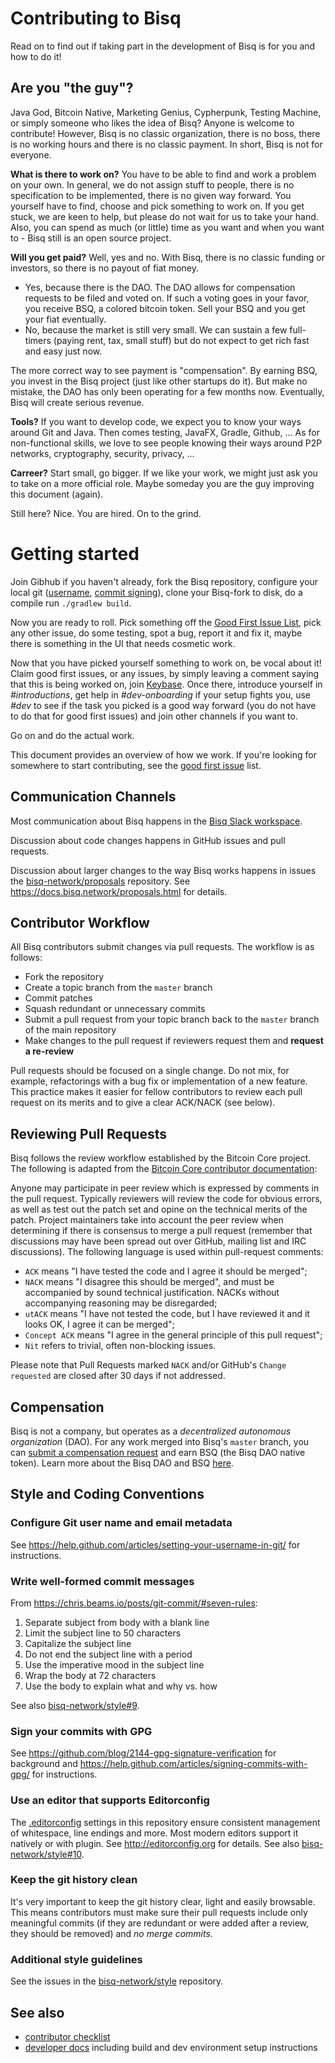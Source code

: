 # Contributing to Bisq

Read on to find out if taking part in the development of Bisq is for you and how to do it!

## Are you "the guy"?

Java God, Bitcoin Native, Marketing Genius, Cypherpunk, Testing Machine, or simply someone who likes the idea of Bisq? Anyone is welcome to contribute! However, Bisq is no classic organization, there is no boss, there is no working hours and there is no classic payment. In short, Bisq is not for everyone.

**What is there to work on?** You have to be able to find and work a problem on your own. In general, we do not assign stuff to people, there is no specification to be implemented, there is no given way forward. You yourself have to find, choose and pick something to work on. If you get stuck, we are keen to help, but please do not wait for us to take your hand. Also, you can spend as much (or little) time as you want and when you want to - Bisq still is an open source project.

**Will you get paid?** Well, yes and no. With Bisq, there is no classic funding or investors, so there is no payout of fiat money.
- Yes, because there is the DAO. The DAO allows for compensation requests to be filed and voted on. If such a voting goes in your favor, you receive BSQ, a colored bitcoin token. Sell your BSQ and you get your fiat eventually.
- No, because the market is still very small. We can sustain a few full-timers (paying rent, tax, small stuff) but do not expect to get rich fast and easy just now.

The more correct way to see payment is "compensation". By earning BSQ, you invest in the Bisq project (just like other startups do it). But make no mistake, the DAO has only been operating for a few months now. Eventually, Bisq will create serious revenue.

**Tools?** If you want to develop code, we expect you to know your ways around Git and Java. Then comes testing, JavaFX, Gradle, Github, ... As for non-functional skills, we love to see people knowing their ways around P2P networks, cryptography, security, privacy, ...

**Carreer?** Start small, go bigger. If we like your work, we might just ask you to take on a more official role. Maybe someday you are the guy improving this document (again).




Still here? Nice. You are hired. On to the grind.

# Getting started

Join Gibhub if you haven't already, fork the Bisq repository, configure your local git ([username](https://help.github.com/articles/setting-your-username-in-git/), [commit signing](https://help.github.com/articles/signing-commits-with-gpg/)), clone your Bisq-fork to disk, do a compile run `./gradlew build`.

Now you are ready to roll. Pick something off the [Good First Issue List](https://github.com/bisq-network/bisq/issues?q=is%3Aopen+is%3Aissue+label%3A%22good+first+issue%22), pick any other issue, do some testing, spot a bug, report it and fix it, maybe there is something in the UI that needs cosmetic work.

Now that you have picked yourself something to work on, be vocal about it! Claim good first issues, or any issues, by simply leaving a comment saying that this is being worked on, join [Keybase](https://keybase.io/team/bisq). Once there, introduce yourself in *#introductions*, get help in *#dev-onboarding* if your setup fights you, use *#dev* to see if the task you picked is a good way forward (you do not have to do that for good first issues) and join other channels if you want to.

Go on and do the actual work.




This document provides an overview of how we work. If you're looking for somewhere to start contributing, see the [good first issue](https://github.com/bisq-network/bisq/issues?q=is%3Aopen+is%3Aissue+label%3A"good+first+issue") list.


## Communication Channels

Most communication about Bisq happens in the [Bisq Slack workspace](https://bisq.network/slack-invite).

Discussion about code changes happens in GitHub issues and pull requests.

Discussion about larger changes to the way Bisq works happens in issues the [bisq-network/proposals](https://github.com/bisq-network/proposals/issues) repository. See https://docs.bisq.network/proposals.html for details.


## Contributor Workflow

All Bisq contributors submit changes via pull requests. The workflow is as follows:

 - Fork the repository
 - Create a topic branch from the `master` branch
 - Commit patches
 - Squash redundant or unnecessary commits
 - Submit a pull request from your topic branch back to the `master` branch of the main repository
 - Make changes to the pull request if reviewers request them and __**request a re-review**__

Pull requests should be focused on a single change. Do not mix, for example, refactorings with a bug fix or implementation of a new feature. This practice makes it easier for fellow contributors to review each pull request on its merits and to give a clear ACK/NACK (see below).


## Reviewing Pull Requests

Bisq follows the review workflow established by the Bitcoin Core project. The following is adapted from the [Bitcoin Core contributor documentation](https://github.com/bitcoin/bitcoin/blob/master/CONTRIBUTING.md#peer-review):

Anyone may participate in peer review which is expressed by comments in the pull request. Typically reviewers will review the code for obvious errors, as well as test out the patch set and opine on the technical merits of the patch. Project maintainers take into account the peer review when determining if there is consensus to merge a pull request (remember that discussions may have been spread out over GitHub, mailing list and IRC discussions). The following language is used within pull-request comments:

 - `ACK` means "I have tested the code and I agree it should be merged";
 - `NACK` means "I disagree this should be merged", and must be accompanied by sound technical justification. NACKs without accompanying reasoning may be disregarded;
 - `utACK` means "I have not tested the code, but I have reviewed it and it looks OK, I agree it can be merged";
 - `Concept ACK` means "I agree in the general principle of this pull request";
 - `Nit` refers to trivial, often non-blocking issues.

Please note that Pull Requests marked `NACK` and/or GitHub's `Change requested` are closed after 30 days if not addressed.


## Compensation

Bisq is not a company, but operates as a _decentralized autonomous organization_ (DAO). For any work merged into Bisq's `master` branch, you can [submit a compensation request](https://docs.bisq.network/dao/phase-zero.html#how-to-request-compensation) and earn BSQ (the Bisq DAO native token). Learn more about the Bisq DAO and BSQ [here](https://docs.bisq.network/dao/phase-zero.html).


## Style and Coding Conventions

### Configure Git user name and email metadata

See https://help.github.com/articles/setting-your-username-in-git/ for instructions.

### Write well-formed commit messages

From https://chris.beams.io/posts/git-commit/#seven-rules:

 1. Separate subject from body with a blank line
 2. Limit the subject line to 50 characters
 3. Capitalize the subject line
 4. Do not end the subject line with a period
 5. Use the imperative mood in the subject line
 6. Wrap the body at 72 characters
 7. Use the body to explain what and why vs. how

See also [bisq-network/style#9](https://github.com/bisq-network/style/issues/9).

### Sign your commits with GPG

See https://github.com/blog/2144-gpg-signature-verification for background and
https://help.github.com/articles/signing-commits-with-gpg/ for instructions.

### Use an editor that supports Editorconfig

The [.editorconfig](.editorconfig) settings in this repository ensure consistent management of whitespace, line endings and more. Most modern editors support it natively or with plugin. See http://editorconfig.org for details. See also [bisq-network/style#10](https://github.com/bisq-network/style/issues/10).

### Keep the git history clean

It's very important to keep the git history clear, light and easily browsable. This means contributors must make sure their pull requests include only meaningful commits (if they are redundant or were added after a review, they should be removed) and _no merge commits_.

### Additional style guidelines

See the issues in the [bisq-network/style](https://github.com/bisq-network/style/issues) repository.


## See also

 - [contributor checklist](https://docs.bisq.network/contributor-checklist.html)
 - [developer docs](docs#readme) including build and dev environment setup instructions


